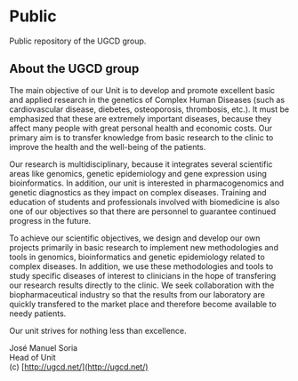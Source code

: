 # Public

Public repository of the UGCD group.

## About the UGCD group

The main objective of our Unit is to develop and promote excellent basic and applied research in the genetics of Complex Human Diseases (such as cardiovascular disease, diebetes, osteoporosis, thrombosis, etc.). It must be emphasized that these are extremely important diseases, because they affect many people with great personal health and economic costs. Our primary aim is to transfer knowledge from basic research to the clinic to improve the health and the well-being of the patients.

Our research is multidisciplinary, because it integrates several scientific areas like genomics, genetic epidemiology and gene expression using bioinformatics. In addition, our unit is interested in pharmacogenomics and genetic diagnostics as they impact on complex diseases. Training and education of students and professionals involved with biomedicine is also one of our objectives so that there are personnel to guarantee continued progress in the future.

To achieve our scientific objectives, we design and develop our own projects primarily in basic research to implement new methodologies and tools in genomics, bioinformatics and genetic epidemiology related to complex diseases. In addition, we use these methodologies and tools to study specific diseases of interest to clinicians in the hope of transfering our research results directly to the clinic. We seek collaboration with the biopharmaceutical industry so that the results from our laboratory are quickly transfered to the market place and therefore become available to needy patients.

Our unit strives for nothing less than excellence.

José Manuel Soria  
Head of Unit  
(c) [http://ugcd.net/](http://ugcd.net/)
